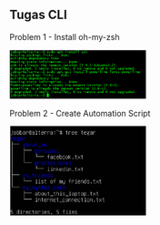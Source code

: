 ## Tugas CLI

Problem 1 - Install oh-my-zsh

<img src="Screenshot/01.png" width="240">

Problem 2 - Create Automation Script

<img src="Screenshot/02.png" width="240">

